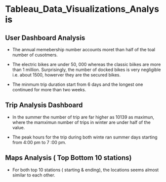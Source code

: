 # Tableau_Data_Visualizations_Analysis
 
## User  Dashboard Analysis

- The annual memebership number accounts moret than half of the toal number of cusotmers.

- The electric bikes are under 50, 000 whereas the classic biikes are more than 1 million. Surprisingly, the number of docked bikes is very negligible i.e. about 1500, howerver they are the secured bikes.

- The minmum trip duration start from 6 days and the longest one continued for  more than two weeks.


## Trip Analysis Dashboard

- In the summer the number of trip are far higher as 10139 as maximun, where the mamximun number of trips in winter are under half of the value.

- The peak hours for the trip during both winte ran summer days starting from 4:00 pm to 7 :00 pm.

## Maps Analysis ( Top Bottom 10 stations)

- For both top 10 stations ( starting & ending), the locations seems almost similar to each other.



 
